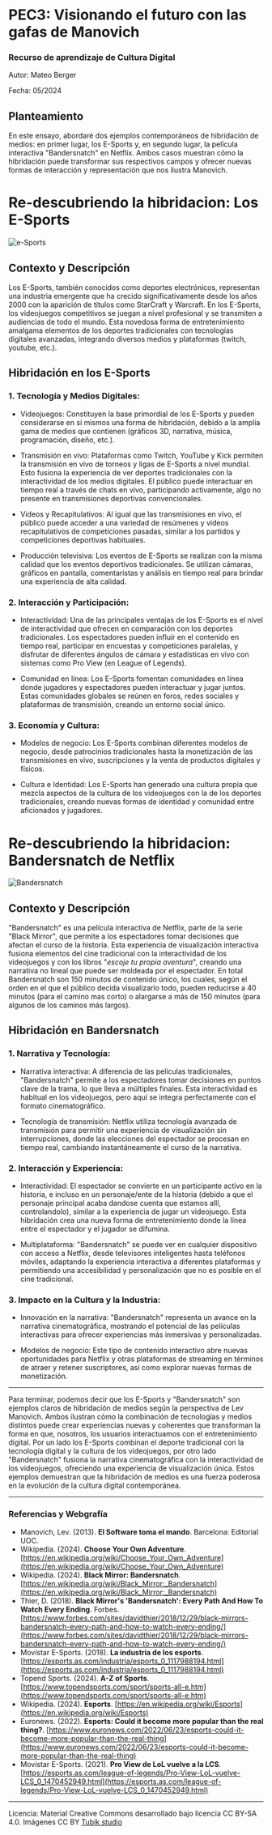 # PEC3: Visionando el futuro con las gafas de Manovich 

### Recurso de aprendizaje de Cultura Digital 


Autor: Mateo Berger


Fecha: 05/2024



## Planteamiento

En este ensayo, abordaré dos ejemplos contemporáneos de hibridación de medios: en primer lugar, los E-Sports y, en segundo lugar, la película interactiva "Bandersnatch" en Netflix.
Ambos casos muestran cómo la hibridación puede transformar sus respectivos campos y ofrecer nuevas formas de interacción y representación que nos ilustra Manovich.


# Re-descubriendo la hibridacion: Los E-Sports

![e-Sports](https://esports.as.com/2018/03/16/reportajes/esports_1117998205_60112_1440x600.jpg) 

## Contexto y Descripción

Los E-Sports, también conocidos como deportes electrónicos, representan una industria emergente que ha crecido significativamente desde los años 2000 con la aparición de títulos como StarCraft y Warcraft. En los E-Sports, los videojuegos competitivos se juegan a nivel profesional y se transmiten a audiencias de todo el mundo. Esta novedosa forma de entretenimiento amalgama elementos de los deportes tradicionales con tecnologías digitales avanzadas, integrando diversos medios y plataformas (twitch, youtube, etc.).

## Hibridación en los E-Sports

### 1. Tecnología y Medios Digitales:

- Videojuegos: Constituyen la base primordial de los E-Sports y pueden considerarse en sí mismos una forma de hibridación, debido a la amplia gama de medios que contienen (gráficos 3D, narrativa, música, programación, diseño, etc.).

- Transmisión en vivo: Plataformas como Twitch, YouTube y Kick permiten la transmisión en vivo de torneos y ligas de E-Sports a nivel mundial. Esto fusiona la experiencia de ver deportes tradicionales con la interactividad de los medios digitales. El público puede interactuar en tiempo real a través de chats en vivo, participando activamente, algo no presente en transmisiones deportivas convencionales.

- Videos y Recapitulativos: Al igual que las transmisiones en vivo, el público puede acceder a una variedad de resúmenes y videos recapitulativos de competiciones pasadas, similar a los partidos y competiciones deportivas habituales.

- Producción televisiva: Los eventos de E-Sports se realizan con la misma calidad que los eventos deportivos tradicionales. Se utilizan cámaras, gráficos en pantalla, comentaristas y análisis en tiempo real para brindar una experiencia de alta calidad.

### 2. Interacción y Participación:

- Interactividad: Una de las principales ventajas de los E-Sports es el nivel de interactividad que ofrecen en comparación con los deportes tradicionales. Los espectadores pueden influir en el contenido en tiempo real, participar en encuestas y competiciones paralelas, y disfrutar de diferentes ángulos de cámara y estadísticas en vivo con sistemas como Pro View (en League of Legends).

- Comunidad en línea: Los E-Sports fomentan comunidades en línea donde jugadores y espectadores pueden interactuar y jugar juntos. Estas comunidades globales se reúnen en foros, redes sociales y plataformas de transmisión, creando un entorno social único.

### 3. Economía y Cultura:

- Modelos de negocio: Los E-Sports combinan diferentes modelos de negocio, desde patrocinios tradicionales hasta la monetización de las transmisiones en vivo, suscripciones y la venta de productos digitales y físicos.

- Cultura e Identidad: Los E-Sports han generado una cultura propia que mezcla aspectos de la cultura de los videojuegos con la de los deportes tradicionales, creando nuevas formas de identidad y comunidad entre aficionados y jugadores.


# Re-descubriendo la hibridacion: Bandersnatch de Netflix

![Bandersnatch](https://imgs.search.brave.com/TfBP2YySsShq6AZF3j-Be-JDk_s6w_8k9mNG3Qpp6Vk/rs:fit:860:0:0/g:ce/aHR0cHM6Ly9tLm1l/ZGlhLWFtYXpvbi5j/b20vaW1hZ2VzL00v/TVY1Qk1qTTVNemd6/TWpNM09GNUJNbDVC/YW5CblhrRnRaVGd3/TXpRMk16UXdOek1A/LmpwZw) 

## Contexto y Descripción
"Bandersnatch" es una película interactiva de Netflix, parte de la serie "Black Mirror", que permite a los espectadores tomar decisiones que afectan el curso de la historia. Esta experiencia de visualización interactiva fusiona elementos del cine tradicional con la interactividad de los videojuegos y con los libros "*escoje tu propia aventura*", creando una narrativa no lineal que puede ser moldeada por el espectador.
En total Bandersnatch son 150 minutos de contenido único, los cuales, según el orden en el que el público decida visualizarlo todo, pueden reducirse a 40 minutos (para el camino mas corto) o alargarse a más de 150 minutos (para algunos de los caminos más largos).

## Hibridación en Bandersnatch

### 1. Narrativa y Tecnología:

- Narrativa interactiva: A diferencia de las películas tradicionales, "Bandersnatch" permite a los espectadores tomar decisiones en puntos clave de la trama, lo que lleva a múltiples finales. Esta interactividad es habitual en los videojuegos, pero aquí se integra perfectamente con el formato cinematográfico.

- Tecnología de transmisión: Netflix utiliza tecnología avanzada de transmisión para permitir una experiencia de visualización sin interrupciones, donde las elecciones del espectador se procesan en tiempo real, cambiando instantáneamente el curso de la narrativa.

### 2. Interacción y Experiencia:

- Interactividad: El espectador se convierte en un participante activo en la historia, e incluso en un personaje/ente de la historia (debido a que el personaje principal acaba dandose cuenta que estamos allí, controlandolo), similar a la experiencia de jugar un videojuego. Esta hibridación crea una nueva forma de entretenimiento donde la línea entre el espectador y el jugador se difumina.

- Multiplataforma: "Bandersnatch" se puede ver en cualquier dispositivo con acceso a Netflix, desde televisores inteligentes hasta teléfonos móviles, adaptando la experiencia interactiva a diferentes plataformas y permitiendo una accesibilidad y personalización que no es posible en el cine tradicional.

### 3. Impacto en la Cultura y la Industria:

- Innovación en la narrativa: "Bandersnatch" representa un avance en la narrativa cinematográfica, mostrando el potencial de las películas interactivas para ofrecer experiencias más inmersivas y personalizadas.

- Modelos de negocio: Este tipo de contenido interactivo abre nuevas oportunidades para Netflix y otras plataformas de streaming en términos de atraer y retener suscriptores, así como explorar nuevas formas de monetización.

___
Para terminar, podemos decir que los E-Sports y "Bandersnatch" son ejemplos claros de hibridación de medios según la perspectiva de Lev Manovich. Ambos ilustran cómo la combinación de tecnologías y medios distintos puede crear experiencias nuevas y coherentes que transforman la forma en que, nosotros, los usuarios interactuamos con el entretenimiento digital. Por un lado los E-Sports combinan el deporte tradicional con la tecnología digital y la cultura de los videojuegos, por otro lado "Bandersnatch" fusiona la narrativa cinematográfica con la interactividad de los videojuegos, ofreciendo una experiencia de visualización única. Estos ejemplos demuestran que la hibridación de medios es una fuerza poderosa en la evolución de la cultura digital contemporánea.
___

### Referencias y Webgrafía

* Manovich, Lev. (2013). **El Software toma el mando**. Barcelona: Editorial UOC.
* Wikipedia. (2024). **Choose Your Own Adventure**. [https://en.wikipedia.org/wiki/Choose_Your_Own_Adventure](https://en.wikipedia.org/wiki/Choose_Your_Own_Adventure)
* Wikipedia. (2024). **Black Mirror: Bandersnatch**. [https://en.wikipedia.org/wiki/Black_Mirror:_Bandersnatch](https://en.wikipedia.org/wiki/Black_Mirror:_Bandersnatch)
* Thier, D. (2018). **Black Mirror's 'Bandersnatch': Every Path And How To Watch Every Ending**. Forbes. [https://www.forbes.com/sites/davidthier/2018/12/29/black-mirrors-bandersnatch-every-path-and-how-to-watch-every-ending/](https://www.forbes.com/sites/davidthier/2018/12/29/black-mirrors-bandersnatch-every-path-and-how-to-watch-every-ending/)
* Movistar E-Sports. (2018). **La industria de los esports**. [https://esports.as.com/industria/esports_0_1117988194.html](https://esports.as.com/industria/esports_0_1117988194.html)
* Topend Sports. (2024). **A-Z of Sports**. [https://www.topendsports.com/sport/sports-all-e.htm](https://www.topendsports.com/sport/sports-all-e.htm)
* Wikipedia. (2024). **Esports**. [https://en.wikipedia.org/wiki/Esports](https://en.wikipedia.org/wiki/Esports)
* Euronews. (2022). **Esports: Could it become more popular than the real thing?**. [https://www.euronews.com/2022/06/23/esports-could-it-become-more-popular-than-the-real-thing](https://www.euronews.com/2022/06/23/esports-could-it-become-more-popular-than-the-real-thing)
* Movistar E-Sports. (2021). **Pro View de LoL vuelve a la LCS**. [https://esports.as.com/league-of-legends/Pro-View-LoL-vuelve-LCS_0_1470452949.html](https://esports.as.com/league-of-legends/Pro-View-LoL-vuelve-LCS_0_1470452949.html)

----

Licencia: Material Creative Commons desarrollado bajo licencia CC BY-SA 4.0. Imágenes CC BY [Tubik studio](https://blog.tubikstudio.com/how-to-create-original-flat-illustrations-designers-tips/) 
